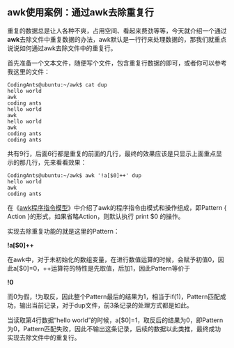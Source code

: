 ## awk使用案例：通过awk去除重复行

 重复的数据总是让人各种不爽，占用空间、看起来费劲等等，今天就介绍一个通过**awk**去除文件中重复数据的办法，awk默认是一行行来处理数据的，那我们就重点说说如何通过awk去除文件中的重复行。

首先准备一个文本文件，随便写个文件，包含重复行数据的即可，或者你可以参考我这里的文件：

```shell
CodingAnts@ubuntu:~/awk$ cat dup
hello world
awk
coding ants
hello world
awk
hello world
awk
coding ants
coding ants
```

共有9行，后面6行都是重复的前面的几行，最终的效果应该是只显示上面重点显示的那几行，先来看看效果：

    CodingAnts@ubuntu:~/awk$ awk '!a[$0]++' dup
    hello world
    awk
    coding ants

在《[awk程序指令模型][0]》中介绍了awk的程序指令由模式和操作组成，即Pattern { Action }的形式，如果省略Action，则默认执行 print $0 的操作。

实现去除重复功能的就是这里的Pattern：

**!a[$0]++**

在awk中，对于未初始化的数组变量，在进行数值运算的时候，会赋予初值0，因此a[$0]=0，++运算符的特性是先取值，后加1，因此Pattern等价于

**!0**

而0为假，!为取反，因此整个Pattern最后的结果为1，相当于if(1)，Pattern匹配成功，输出当前记录，对于dup文件，前3条记录的处理方式都是如此。

当读取第4行数据“hello world”的时候，a[$0]=1，取反后的结果为0，即Pattern为0，Pattern匹配失败，因此不输出这条记录，后续的数据以此类推，最终成功实现去除文件中的重复行。

[0]: http://www.letuknowit.com/topics/20120319/awk-program-model.html